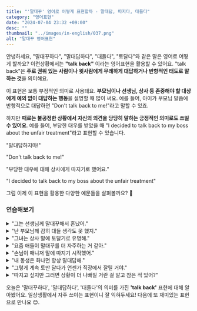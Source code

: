 ```yaml
---
title: "'말대꾸' 영어로 어떻게 표현할까 - 말대답, 따지다, 대들다"
category: "영어표현"
date: "2024-07-04 23:32 +09:00"
desc: ""
thumbnail: "../images/in-english/037.png"
alt: "말대꾸 영어표현"
---
```


안녕하세요, "말대꾸하다", "말대답하다", "대들다", "토달다"와 같은 말은 영어로 어떻게 할까요? 이런상황에서는 **"talk back"** 이라는 영어표현을 활용할 수 있어요. "talk back"은 **주로 권위 있는 사람이나 윗사람에게 무례하게 대답하거나 반항적인 태도로 말하는 것**을 의미해요.

이 표현은 보통 부정적인 의미로 사용돼요. **부모님이나 선생님, 상사 등 존중해야 할 대상에게 예의 없이 대답하는 행동**을 설명할 때 많이 써요. 예를 들어, 아이가 부모님 말씀에 반항적으로 대답하면 "Don't talk back to me!"라고 말할 수 있죠.

하지만 **때로는 불공정한 상황에서 자신의 의견을 당당히 말하는 긍정적인 의미로도 쓰일 수 있어요**. 예를 들어, 부당한 대우를 받았을 때 "I decided to talk back to my boss about the unfair treatment"라고 표현할 수 있습니다.

"말대답하지마!"

"Don't talk back to me!"

"부당한 대우에 대해 상사에게 따지기로 했어요."

"I decided to talk back to my boss about the unfair treatment"

그럼 이제 이 표현을 활용한 다양한 예문들을 살펴볼까요? 🚀

### 연습해보기

<details>
<summary>"그는 선생님께 말대꾸해서 혼났어."</summary>
<span>"He got in trouble for talking back to the teacher."</span>
</details>

<details>
<summary>"난 부모님께 감히 대들 생각도 못 했지."</summary>
<span>"I never dared to talk back to my parents."</span>
</details>

<details>
<summary>"그녀는 상사 말에 토달기로 유명해."</summary>
<span>"She's known for talking back to her boss."</span>
</details>

<details>
<summary>"요즘 애들이 말대꾸를 더 자주하는 거 같아."</summary>
<span>"Kids these days seem to talk back more often."</span>
</details>

<details>
<summary>"손님이 매니저 말에 따지기 시작했어."</summary>
<span>"The customer started talking back to the manager."</span>
</details>

<details>
<summary>"내 동생은 화나면 항상 말대답해."</summary>
<span>"My little brother always talks back when he's upset."</span>
</details>

<details>
<summary>"그렇게 계속 토만 달다가 언젠가 직장에서 잘릴 거야."</summary>
<span>"If you keep talking back like that, you're going to lose your job sooner or later."</span>
</details>

<details>
<summary>"따지고 싶지만 그러면 상황이 더 나빠질 거란 걸 알고 참은 적 있어?"</summary>
<span>"Have you ever been in a situation where you wanted to talk back but knew it would only make things worse?"</span>
</details>

오늘은 '말대꾸하다', '말대답하다', '대들다'의 의미를 가진 **'talk back'** 표현에 대해 알아봤어요. 일상생활에서 자주 쓰이는 표현이니 잘 익혀두세요! 다음에 또 재미있는 표현으로 만나요 😊.
